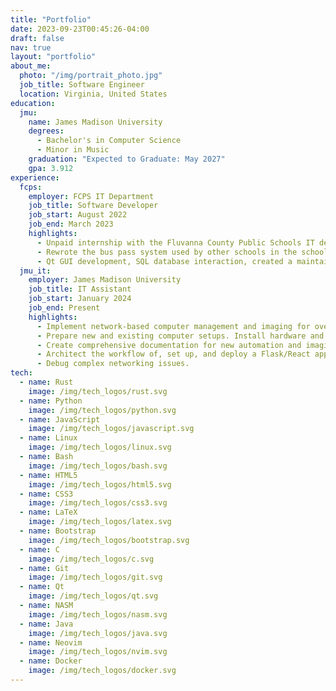 ```yaml
---
title: "Portfolio"
date: 2023-09-23T00:45:26-04:00
draft: false
nav: true
layout: "portfolio"
about_me:
  photo: "/img/portrait_photo.jpg"
  job_title: Software Engineer
  location: Virginia, United States
education:
  jmu:
    name: James Madison University
    degrees:
      - Bachelor's in Computer Science
      - Minor in Music
    graduation: "Expected to Graduate: May 2027"
    gpa: 3.912
experience:
  fcps:
    employer: FCPS IT Department
    job_title: Software Developer
    job_start: August 2022
    job_end: March 2023
    highlights:
      - Unpaid internship with the Fluvanna County Public Schools IT department.
      - Rewrote the bus pass system used by other schools in the school system.
      - Qt GUI development, SQL database interaction, created a maintainable and well-documented codebase.
  jmu_it:
    employer: James Madison University
    job_title: IT Assistant
    job_start: January 2024
    job_end: Present
    highlights:
      - Implement network-based computer management and imaging for over 250 desktops across campus.
      - Prepare new and existing computer setups. Install hardware and software as needed.
      - Create comprehensive documentation for new automation and imaging techniques, server maintenance, and other critical services.
      - Architect the workflow of, set up, and deploy a Flask/React application with Docker on a remote server.
      - Debug complex networking issues.
tech:
  - name: Rust
    image: /img/tech_logos/rust.svg
  - name: Python
    image: /img/tech_logos/python.svg
  - name: JavaScript
    image: /img/tech_logos/javascript.svg
  - name: Linux
    image: /img/tech_logos/linux.svg
  - name: Bash
    image: /img/tech_logos/bash.svg
  - name: HTML5
    image: /img/tech_logos/html5.svg
  - name: CSS3
    image: /img/tech_logos/css3.svg
  - name: LaTeX
    image: /img/tech_logos/latex.svg
  - name: Bootstrap
    image: /img/tech_logos/bootstrap.svg
  - name: C
    image: /img/tech_logos/c.svg
  - name: Git
    image: /img/tech_logos/git.svg
  - name: Qt
    image: /img/tech_logos/qt.svg
  - name: NASM
    image: /img/tech_logos/nasm.svg
  - name: Java
    image: /img/tech_logos/java.svg
  - name: Neovim
    image: /img/tech_logos/nvim.svg
  - name: Docker
    image: /img/tech_logos/docker.svg
---
```

